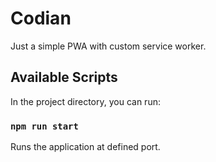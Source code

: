 # Codian

Just a simple PWA with custom service worker.

## Available Scripts

In the project directory, you can run:

### `npm run start`

Runs the application at defined port.
